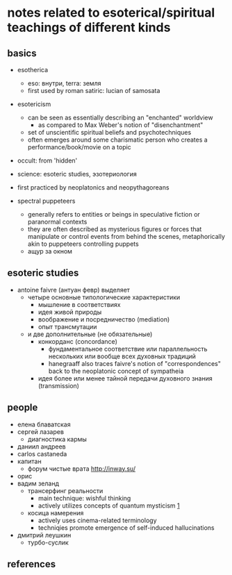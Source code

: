 # notes related to esoterical/spiritual teachings of different kinds

## basics

- esotherica
  - eso: внутри, terra: земля
  - first used by roman satiric: lucian of samosata

- esotericism 
  - can be seen as essentially describing an "enchanted" worldview
    - as compared to Max Weber's notion of "disenchantment"
  - set of unscientific spiritual beliefs and psychotechniques
  - often emerges around some charismatic person who creates a performance/book/movie on a topic

- occult: from 'hidden'

- science: esoteric studies, эзотериология

- first practiced by neoplatonics and neopythagoreans

- spectral puppeteers
  - generally refers to entities or beings in speculative fiction or paranormal contexts
  - they are often described as mysterious figures or forces that manipulate or control events from behind the scenes, metaphorically akin to puppeteers controlling puppets
  - ащур за окном


## esoteric studies

- antoine faivre (антуан февр) выделяет
  - четыре основные типологические характеристики
    - мышление в соответствиях
    - идея живой природы
    - воображение и посредничество (mediation)
    - опыт трансмутации
  - и две дополнительные (не обязательные)
    - конкорданс (concordance)
      - фундаментальноe соответствие или параллельность нескольких или вообще всех духовных традиций
      - hanegraaff also traces faivre's notion of "correspondences" back to the neoplatonic concept of sympatheia
    - идея более или менее тайной передачи духовного знания (transmission)


## people

- елена блаватская
- сергей лазарев
  - диагностика кармы
- даниил андреев
- carlos castaneda
- капитан
  - форум чистые врата http://inway.su/
- орис
- вадим зеланд
  - трансерфинг реальности
    - main technique: wishful thinking
    - actively utilizes concepts of quantum mysticism [1]
  - косица намерения
    - actively uses cinema-related terminology
    - techniqies promote emergence of self-induced hallucinations
- дмитрий леушкин
  - турбо-суслик


## references

[1]: https://en.wikipedia.org/wiki/Quantum_mysticism

